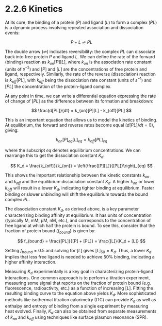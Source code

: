 # 2.2.6 Kinetics

At its core, the binding of a protein ($P$) and ligand ($L$) to form a complex ($PL$) is a dynamic process involving repeated association and dissociation events:

$$
P + L \rightleftharpoons PL
$$

The double arrow ($\rightleftharpoons$) indicates reversibility: the complex $PL$ can dissociate back into free protein $P$ and ligand $L$.
We can define the rate of the forward (binding) reaction as $k_{on}[P][L]$, where $k_{on}$ is the association rate constant (units of $s^{-2}$) and $[P]$ and $[L]$ are the concentrations of free protein and ligand, respectively.
Similarly, the rate of the reverse (dissociation) reaction is $k_{off}[PL]$, with $k_{off}$ being the dissociation rate constant (units of $s^{-1}$) and $[PL]$ the concentration of the protein-ligand complex.

At any point in time, we can write a differential equation expressing the rate of change of $[PL]$ as the difference between its formation and breakdown:

$$
\frac{d[PL]}{dt} = k_{on}[P][L] - k_{off}[PL]
$$

This is an important equation that allows us to model the kinetics of binding.
At equilibrium, the forward and reverse rates become equal ($d[PL]/dt = 0$), giving:

$$
k_{on}[P]_{eq}[L]_{eq} = k_{off}[PL]_{eq}
$$

where the subscript $eq$ denotes equilibrium concentrations.
We can rearrange this to get the dissociation constant $K_d$:

$$
K_d ≡ \frac{k_{off}}{k_{on}} = \left(\frac{[P][L]}{[PL]}\right)_{eq}
$$

This shows the important relationship between the kinetic constants $k_{on}$ and $k_{off}$ and the equilibrium dissociation constant $K_d$.
A higher $k_{on}$ or lower $k_{off}$ will result in a lower $K_d$, indicating tighter binding at equilibrium.
Faster binding or slower unbinding will shift the equilibrium towards the bound complex $PL$.

The dissociation constant $K_d$, as derived above, is a key parameter characterizing binding affinity at equilibrium.
It has units of concentration (typically M, mM, μM, nM, etc.), and corresponds to the concentration of free ligand at which half the protein is bound.
To see this, consider that the fraction of protein bound ($f_{bound}$) is given by:  

$$
f_{bound} = \frac{[PL]}{[P] + [PL]} = \frac{[L]}{K_d + [L]}
$$

Setting $f_{bound} = 0.5$ and solving for $[L]$ gives $[L]_{50} = K_d$.
Thus, a lower $K_d$ implies that less free ligand is needed to achieve 50% binding, indicating a higher affinity interaction.

Measuring $K_d$ experimentally is a key goal in characterizing protein-ligand interactions.
One common approach is to perform a titration experiment, measuring some signal that reports on the fraction of protein bound (e.g. fluorescence, radioactivity, etc.) as a function of increasing $[L]$.
Fitting the resulting binding curve to the equation above yields $K_d$.
More sophisticated methods like isothermal titration calorimetry (ITC) can provide $K_d$ as well as enthalpy and entropy of binding from a single experiment by measuring heat evolved.
Finally, $K_d$ can also be obtained from separate measurements of $k_{on}$ and $k_{off}$ using techniques like surface plasmon resonance (SPR).

<!-- REFERENCES -->
